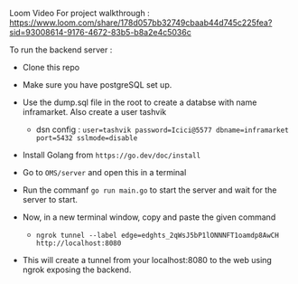 Loom Video For project walkthrough :
https://www.loom.com/share/178d057bb32749cbaab44d745c225fea?sid=93008614-9176-4672-83b5-b8a2e4c5036c

To run the backend server :

* Clone this repo

* Make sure you have postgreSQL set up.

* Use the dump.sql file in the root to create a databse with name inframarket. Also create a user tashvik
   * dsn config :  ``` user=tashvik password=Icici@5577 dbname=inframarket port=5432 sslmode=disable ```

* Install Golang from
  ``` https://go.dev/doc/install ```

* Go to  ```OMS/server``` and open this in a terminal

* Run the commanf ``` go run main.go ``` to start the server and wait for the server to start.

* Now, in a new terminal window, copy and paste the given command
     * ``` ngrok tunnel --label edge=edghts_2qWsJ5bP1lONNNFT1oamdp8AwCH http://localhost:8080 ```
* This will create a tunnel from your localhost:8080 to the web using ngrok exposing the backend.

   

